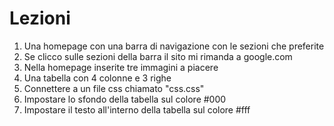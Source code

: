 # Lezioni

1) Una homepage con una barra di navigazione con le sezioni che preferite
2) Se clicco sulle sezioni della barra il sito mi rimanda a google.com
3) Nella homepage inserite tre immagini a piacere
4) Una tabella con 4 colonne e 3 righe
5) Connettere a un file css chiamato "css.css"
6) Impostare lo sfondo della tabella sul colore #000  
7) Impostare il testo all'interno della tabella sul colore #fff